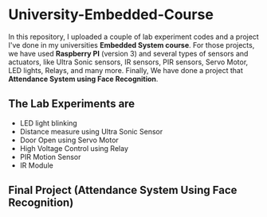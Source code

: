 # University-Embedded-Course
In this repository, I uploaded a couple of lab experiment codes and a project I've done in my universities **Embedded System course**. For those projects, we have used **Raspberry PI** (version 3) and several types of sensors and actuators, like Ultra Sonic sensors, IR sensors, PIR sensors, Servo Motor, LED lights, Relays, and many more. Finally, We have done a project that **Attendance System using Face Recognition**. 


## The Lab Experiments are  
- LED light blinking
- Distance measure using Ultra Sonic Sensor
- Door Open using Servo Motor
- High Voltage Control using Relay
- PIR Motion Sensor
- IR Module

## Final Project (Attendance System Using Face Recognition)

